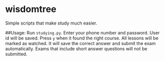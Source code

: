 # wisdomtree
Simple scripts that make study much easier.

##Usage:
Run `studying.py`. Enter your phone number and password. User id will be saved. Press `y` when it found the right course. All lessons will be marked as watched. It will save the correct answer and submit the exam automatically. Exams that include short answer questions will not be submitted.
